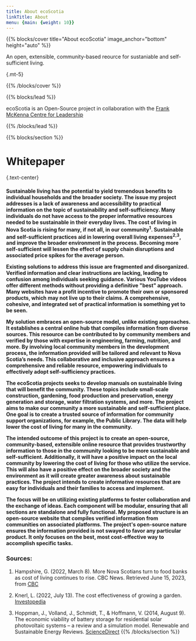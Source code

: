 ```yaml
---
title: About ecoScotia
linkTitle: About
menu: {main: {weight: 10}}
---
```


{{% blocks/cover title="About ecoScotia" image_anchor="bottom" height="auto" %}}

An open, extensible, community-based reource for sustaniable and self-sufficient living.

{.mt-5}

{{% /blocks/cover %}}

{{% blocks/lead %}}

ecoScotia is an Open-Source project in collaboration with the [Frank McKenna Centre for Leadership](https://mckenna.stfx.ca/)

{{% /blocks/lead %}}

{{% blocks/section %}}

# Whitepaper
{.text-center}

<h4>
Sustainable living has the potential to yield tremendous benefits to individual households and the broader society. The issue my project addresses is a lack of awareness and accessibility to practical information on the topic of sustainability and self-sufficiency. Many individuals do not have access to the proper informative resources needed to be sustainable in their everyday lives. The cost of living in Nova Scotia is rising for many, if not all, in our community<sup>1</sup>. Sustainable and self-sufficient practices aid in lowering overall living expenses<sup>2,3</sup>, and improve the broader environment in the process. Becoming more self-sufficient will lessen the effect of supply chain disruptions and associated price spikes for the average person.

Existing solutions to address this issue are fragmented and disorganized. Verified information and clear instructions are lacking, leading to confusion among individuals seeking guidance. Various YouTube videos offer different methods without providing a definitive "best" approach. Many websites have a profit incentive to promote their own or sponsored products, which may not live up to their claims. A comprehensive, cohesive, and integrated set of practical information is something yet to be seen.

My solution embraces an open-source model, unlike existing approaches. It establishes a central online hub that compiles information from diverse sources. This resource can be contributed to by community members and verified by those with expertise in engineering, farming, nutrition, and more. By involving local community members in the development process, the information provided will be tailored and relevant to Nova Scotia’s needs. This collaborative and inclusive approach ensures a comprehensive and reliable resource, empowering individuals to effectively adopt self-sufficiency practices.

The ecoScotia projects seeks to develop manuals on sustainable living that will benefit the community. These topics include small-scale construction, gardening, food production and preservation, energy generation and storage, water filtration systems, and more. The project aims to make our community a more sustainable and self-sufficient place. One goal is to create a trusted source of information for community support organizations, for example, the Public Library. The data will help lower the cost of living for many in the community.

The intended outcome of this project is to create an open-source, community-based, extensible online resource that provides trustworthy information to those in the community looking to be more sustainable and self-sufficient. Additionally, it will have a positive impact on the local community by lowering the cost of living for those who utilize the service. This will also have a positive effect on the broader society and the environment as it will create greater awareness about sustainable practices. The project intends to create informative resources that are easy for individuals and their families to access and implement.

The focus will be on utilizing existing platforms to foster collaboration and the exchange of ideas. Each component will be modular, ensuring that all sections are standalone and fully functional. My proposed structure is an open-source website that compiles verified information from communities on associated platforms. The project's open-source nature ensures the information provided is not swayed to favor any particular product. It only focuses on the best, most cost-effective way to accomplish specific tasks.
</h4>

### Sources:


1. Hampshire, G. (2022, March 8). More Nova Scotians turn to food banks as cost of living continues
to rise. CBC News. Retrieved June 15, 2023, from 
[CBC](https://www.cbc.ca/news/canada/nova-scotia/nova-scotians-food-bank-food-prices-costs-1.6376013)

2. Knerl, L. (2022, July 13). The cost effectiveness of growing a garden. [Investopedia](https://www.investopedia.com/financial-edge/0312/the-true-cost-of-growing-a-garden.aspx)

3. Hoppman, J., Volland, J., Schmidt, T., & Hoffmann, V. (2014, August 9). The economic viability of
battery storage for residential solar photovoltaic systems – a review and a simulation model.
Renewable and Sustainable Energy Reviews. [ScienceDirect](https://www.sciencedirect.com/science/article/abs/pii/S1364032114005206)
{{% /blocks/section %}}

